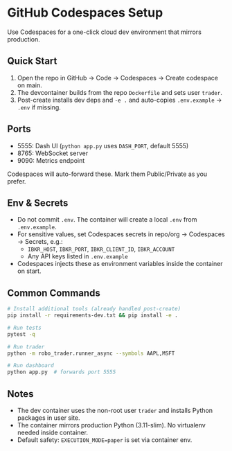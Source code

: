 # GitHub Codespaces Setup

Use Codespaces for a one-click cloud dev environment that mirrors production.

## Quick Start

1) Open the repo in GitHub → Code → Codespaces → Create codespace on main.
2) The devcontainer builds from the repo `Dockerfile` and sets user `trader`.
3) Post-create installs dev deps and `-e .` and auto-copies `.env.example` → `.env` if missing.

## Ports

- 5555: Dash UI (`python app.py` uses `DASH_PORT`, default 5555)
- 8765: WebSocket server
- 9090: Metrics endpoint

Codespaces will auto-forward these. Mark them Public/Private as you prefer.

## Env & Secrets

- Do not commit `.env`. The container will create a local `.env` from `.env.example`.
- For sensitive values, set Codespaces secrets in repo/org → Codespaces → Secrets, e.g.:
  - `IBKR_HOST`, `IBKR_PORT`, `IBKR_CLIENT_ID`, `IBKR_ACCOUNT`
  - Any API keys listed in `.env.example`
- Codespaces injects these as environment variables inside the container on start.

## Common Commands

```bash
# Install additional tools (already handled post-create)
pip install -r requirements-dev.txt && pip install -e .

# Run tests
pytest -q

# Run trader
python -m robo_trader.runner_async --symbols AAPL,MSFT

# Run dashboard
python app.py  # forwards port 5555
```

## Notes

- The dev container uses the non-root user `trader` and installs Python packages in user site.
- The container mirrors production Python (3.11-slim). No virtualenv needed inside container.
- Default safety: `EXECUTION_MODE=paper` is set via container env.

